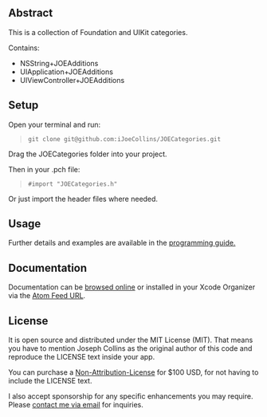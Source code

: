 Abstract
--------

This is a collection of Foundation and UIKit categories.

Contains:

- NSString+JOEAdditions
- UIApplication+JOEAdditions
- UIViewController+JOEAdditions

Setup
-----

Open your terminal and run:

> ```git clone git@github.com:iJoeCollins/JOECategories.git```

Drag the JOECategories folder into your project.

Then in your .pch file:

> ```#import "JOECategories.h"```

Or just import the header files where needed.

Usage
-----

Further details and examples are available in the [programming guide.](http://developer.ijoe.co/library/JOECategories/docs/Programming%20Guide)

Documentation
-------------

Documentation can be [browsed online](http://developer.ijoe.co/library/JOECategories) or installed in your Xcode Organizer via the [Atom Feed URL](http://developer.ijoe.co/library/JOECategories/JOECategories.atom).

License
-------

It is open source and distributed under the MIT License (MIT). That means you have to mention Joseph Collins as the original author of this code and reproduce the LICENSE text inside your app.

You can purchase a <a href="mailto:joe@ijoe.co?subject=JOECategories%20Non-Attribution-License">Non-Attribution-License</a> for $100 USD, for not having to include the LICENSE text.

I also accept sponsorship for any specific enhancements you may require. Please <a href="mailto:joe@ijoe.co?subject=JOECategories%20Sponsorship">contact me via email</a> for inquiries.
